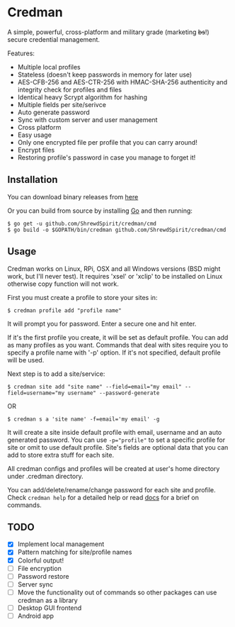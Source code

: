 Credman
=====
A simple, powerful, cross-platform and military grade (marketing ~~bs~~!) secure credential management.

Features:
- Multiple local profiles
- Stateless (doesn't keep passwords in memory for later use)
- AES-CFB-256 and AES-CTR-256 with HMAC-SHA-256 authenticity and integrity check for profiles and files
- Identical heavy Scrypt algorithm for hashing
- Multiple fields per site/serivce
- Auto generate password
- Sync with custom server and user management
- Cross platform
- Easy usage
- Only one encrypted file per profile that you can carry around!
- Encrypt files
- Restoring profile's password in case you manage to forget it!

## Installation
You can download binary releases from [here](https://github.com/ShrewdSpirit/credman/releases)

Or you can build from source by installing [Go](https://golang.org/) and then running:

```
$ go get -u github.com/ShrewdSpirit/credman/cmd
$ go build -o $GOPATH/bin/credman github.com/ShrewdSpirit/credman/cmd
```

## Usage
Credman works on Linux, RPi, OSX and all Windows versions (BSD might work, but I'll never test).
It requires 'xsel' or 'xclip' to be installed on Linux otherwise copy function will not work.

First you must create a profile to store your sites in:

`$ credman profile add "profile name"`

It will prompt you for password. Enter a secure one and hit enter.

If it's the first profile you create, it will be set as default profile. You can add as many profiles as you want.
Commands that deal with sites require you to specify a profile name with '-p' option. If it's not specified, default profile will be used.

Next step is to add a site/service:

`$ credman site add "site name" --field=email="my email" --field=username="my username" --password-generate`

OR

`$ credman s a 'site name' -f=email='my email' -g`

It will create a site inside default profile with email, username and an auto generated password.
You can use `-p="profile"` to set a specific profile for site or omit to use default profile.
Site's fields are optional data that you can add to store extra stuff for each site.

All credman configs and profiles will be created at user's home directory under .credman directory.

You can add/delete/rename/change password for each site and profile.
Check `credman help` for a detailed help or read [docs](https://github.com/ShrewdSpirit/credman/blob/master/Docs.md) for a brief on commands.

## TODO
- [x] Implement local management
- [x] Pattern matching for site/profile names
- [x] Colorful output!
- [ ] File encryption
- [ ] Password restore
- [ ] Server sync
- [ ] Move the functionality out of commands so other packages can use credman as a library
- [ ] Desktop GUI frontend
- [ ] Android app
